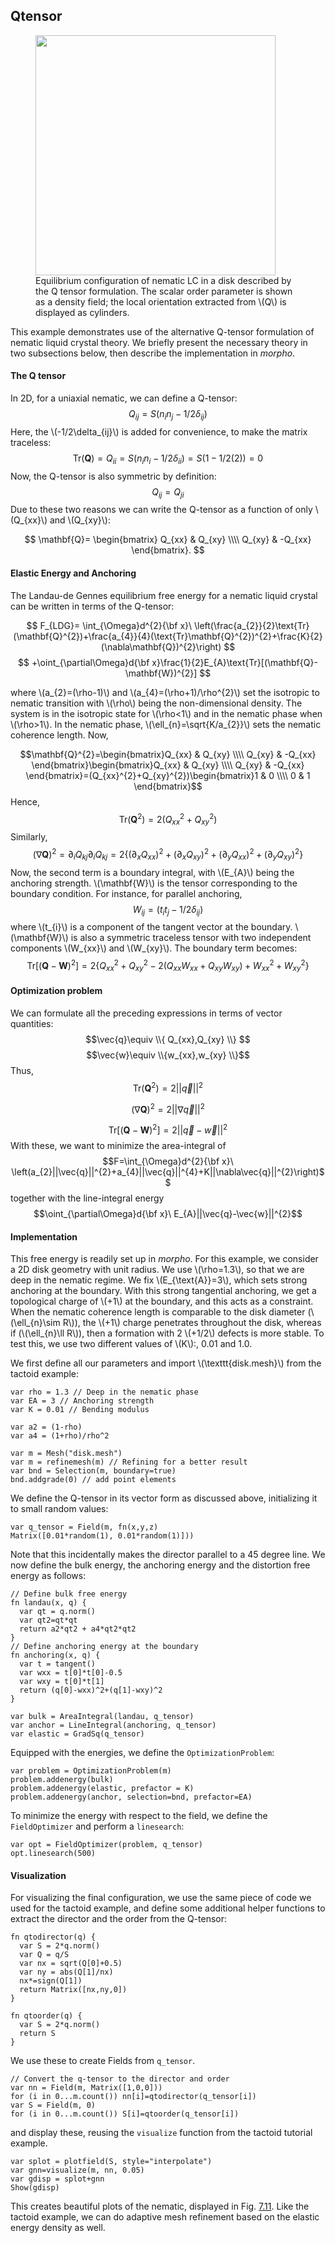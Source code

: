 ## Qtensor

<figure id="fig:Qtensor">
<div class="centering">
<img src="../Figures/ExamplesChapter/qtensor/Qtensor_K_0.01.png"
style="width:4in" />
</div>
<figcaption><strong><span id="fig:Qtensor"
label="fig:Qtensor"></span></strong>Equilibrium configuration of nematic
LC in a disk described by the Q tensor formulation. The scalar order
parameter is shown as a density field; the local orientation extracted
from <span class="math inline">\(Q\)</span> is displayed as
cylinders.</figcaption>
</figure>

This example demonstrates use of the alternative Q-tensor formulation of
nematic liquid crystal theory. We briefly present the necessary theory
in two subsections below, then describe the implementation in *morpho*.

#### The Q tensor

In 2D, for a uniaxial nematic, we can define a Q-tensor:
$$Q_{ij}=S(n_{i}n_{j}-1/2\delta_{ij})$$ Here, the \\(-1/2\delta_{ij}\\) is
added for convenience, to make the matrix traceless:
$$\text{Tr}(\mathbf{Q})=Q_{ii}=S(n_{i}n_{i}-1/2\delta_{ii})=S(1-1/2(2))=0$$
Now, the Q-tensor is also symmetric by definition: $$Q_{ij}=Q_{ji}$$ Due
to these two reasons we can write the Q-tensor as a function of only
\\(Q_{xx}\\) and \\(Q_{xy}\\): 

$$ \mathbf{Q}=
\begin{bmatrix}
Q_{xx} & Q_{xy} \\\\
Q_{xy} & -Q_{xx}
\end{bmatrix}.
$$

#### Elastic Energy and Anchoring

The Landau-de Gennes equilibrium free energy for a nematic liquid
crystal can be written in terms of the Q-tensor: 

$$
F_{LDG}= \int_{\Omega}d^{2}{\bf x}\ \left(\frac{a_{2}}{2}\text{Tr}(\mathbf{Q}^{2})+\frac{a_{4}}{4}(\text{Tr}\mathbf{Q}^{2})^{2}+\frac{K}{2}(\nabla\mathbf{Q})^{2}\right) $$
$$ +\oint_{\partial\Omega}d{\bf x}\frac{1}{2}E_{A}\text{Tr}[(\mathbf{Q}-\mathbf{W})^{2}] $$ 

where \\(a_{2}=(\rho-1)\\) and \\(a_{4}=(\rho+1)/\rho^{2}\\) set
the isotropic to nematic transition with \\(\rho\\) being the
non-dimensional density. The system is in the isotropic state for
\\(\rho<1\\) and in the nematic phase when \\(\rho>1\\). In the nematic phase,
\\(\ell_{n}=\sqrt{K/a_{2}}\\) sets the nematic coherence length. Now,

$$\mathbf{Q}^{2}=\begin{bmatrix}Q_{xx} & Q_{xy} \\\\
Q_{xy} & -Q_{xx}
\end{bmatrix}\begin{bmatrix}Q_{xx} & Q_{xy} \\\\
Q_{xy} & -Q_{xx}
\end{bmatrix}=(Q_{xx}^{2}+Q_{xy}^{2})\begin{bmatrix}1 & 0 \\\\
0 & 1
\end{bmatrix}$$ Hence,
$$\text{Tr}(\mathbf{Q}^{2})=2(Q_{xx}^{2}+Q_{xy}^{2})$$ Similarly,
$$(\nabla\mathbf{Q})^{2}=\partial_{i}Q_{kj}\partial_{i}Q_{kj}=2\{(\partial_{x}Q_{xx})^{2}+(\partial_{x}Q_{xy})^{2}+(\partial_{y}Q_{xx})^{2}+(\partial_{y}Q_{xy})^{2}\}$$
Now, the second term is a boundary integral, with \\(E_{A}\\) being the
anchoring strength. \\(\mathbf{W}\\) is the tensor corresponding to the
boundary condition. For instance, for parallel anchoring,
$$W_{ij}=(t_{i}t_{j}-1/2\delta_{ij})$$ where \\(t_{i}\\) is a component of
the tangent vector at the boundary. \\(\mathbf{W}\\) is also a symmetric
traceless tensor with two independent components \\(W_{xx}\\) and \\(W_{xy}\\).
The boundary term becomes:
$$\text{Tr}[(\mathbf{Q}-\mathbf{W})^{2}]=2\{Q_{xx}^{2}+Q_{xy}^{2}-2(Q_{xx}W_{xx}+Q_{xy}W_{xy})+W_{xx}^{2}+W_{xy}^{2}\}$$

#### Optimization problem

We can formulate all the preceding expressions in terms of vector
quantities: $$\vec{q}\equiv \\{ Q_{xx},Q_{xy} \\} $$
$$\vec{w}\equiv \\{w_{xx},w_{xy} \\}$$ Thus,
$$\text{Tr}(\mathbf{Q}^{2})=2||\vec{q}||^{2}$$

$$(\nabla\mathbf{Q})^{2}=2||\nabla\vec{q}||^{2}$$

$$\text{Tr}[(\mathbf{Q}-\mathbf{W})^{2}]=2||\vec{q}-\vec{w}||^{2}$$ With
these, we want to minimize the area-integral of
$$F=\int_{\Omega}d^{2}{\bf x}\ \left(a_{2}||\vec{q}||^{2}+a_{4}||\vec{q}||^{4}+K||\nabla\vec{q}||^{2}\right)$$
together with the line-integral energy
$$\oint_{\partial\Omega}d{\bf x}\ E_{A}||\vec{q}-\vec{w}||^{2}$$

#### Implementation

This free energy is readily set up in *morpho*. For this example, we
consider a 2D disk geometry with unit radius. We use \\(\rho=1.3\\), so that
we are deep in the nematic regime. We fix \\(E_{\text{A}}=3\\), which sets
strong anchoring at the boundary. With this strong tangential anchoring,
we get a topological charge of \\(+1\\) at the boundary, and this acts as a
constraint. When the nematic coherence length is comparable to the disk
diameter (\\(\ell_{n}\sim R\\)), the \\(+1\\) charge penetrates throughout the
disk, whereas if (\\(\ell_{n}\ll R\\)), then a formation with 2 \\(+1/2\\)
defects is more stable. To test this, we use two different values of
\\(K\\):, 0.01 and 1.0.

We first define all our parameters and import \\(\texttt{disk.mesh}\\) from
the tactoid example:

    var rho = 1.3 // Deep in the nematic phase
    var EA = 3 // Anchoring strength
    var K = 0.01 // Bending modulus

    var a2 = (1-rho)
    var a4 = (1+rho)/rho^2

    var m = Mesh("disk.mesh")
    var m = refinemesh(m) // Refining for a better result
    var bnd = Selection(m, boundary=true)
    bnd.addgrade(0) // add point elements

We define the Q-tensor in its vector form as discussed above,
initializing it to small random values:

    var q_tensor = Field(m, fn(x,y,z)
    Matrix([0.01*random(1), 0.01*random(1)]))

Note that this incidentally makes the director parallel to a 45 degree
line. We now define the bulk energy, the anchoring energy and the
distortion free energy as follows:

    // Define bulk free energy
    fn landau(x, q) {
      var qt = q.norm()
      var qt2=qt*qt
      return a2*qt2 + a4*qt2*qt2
    }
    // Define anchoring energy at the boundary
    fn anchoring(x, q) {
      var t = tangent()
      var wxx = t[0]*t[0]-0.5
      var wxy = t[0]*t[1]
      return (q[0]-wxx)^2+(q[1]-wxy)^2
    }

    var bulk = AreaIntegral(landau, q_tensor)
    var anchor = LineIntegral(anchoring, q_tensor)
    var elastic = GradSq(q_tensor)

Equipped with the energies, we define the `OptimizationProblem`:

    var problem = OptimizationProblem(m)
    problem.addenergy(bulk)
    problem.addenergy(elastic, prefactor = K)
    problem.addenergy(anchor, selection=bnd, prefactor=EA)

To minimize the energy with respect to the field, we define the
`FieldOptimizer` and perform a `linesearch`:

    var opt = FieldOptimizer(problem, q_tensor)
    opt.linesearch(500)

#### Visualization

For visualizing the final configuration, we use the same piece of code
we used for the tactoid example, and define some additional helper
functions to extract the director and the order from the Q-tensor:

    fn qtodirector(q) {
      var S = 2*q.norm()
      var Q = q/S
      var nx = sqrt(Q[0]+0.5)
      var ny = abs(Q[1]/nx)
      nx*=sign(Q[1])
      return Matrix([nx,ny,0])
    }

    fn qtoorder(q) {
      var S = 2*q.norm()
      return S
    }

We use these to create Fields from `q_tensor`.

    // Convert the q-tensor to the director and order
    var nn = Field(m, Matrix([1,0,0]))
    for (i in 0...m.count()) nn[i]=qtodirector(q_tensor[i])
    var S = Field(m, 0)
    for (i in 0...m.count()) S[i]=qtoorder(q_tensor[i])

and display these, reusing the `visualize` function from the tactoid
tutorial example.

    var splot = plotfield(S, style="interpolate")
    var gnn=visualize(m, nn, 0.05)
    var gdisp = splot+gnn
    Show(gdisp)

This creates beautiful plots of the nematic, displayed in Fig.
[7.11](#fig:Qtensor). Like
the tactoid example, we can do adaptive mesh refinement based on the
elastic energy density as well.
